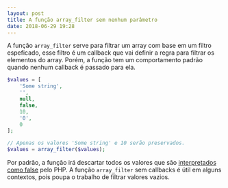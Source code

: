 ```yaml
---
layout: post
title: A função array_filter sem nenhum parâmetro
date: 2018-06-29 19:28
---
```


A função ```array_filter``` serve para filtrar um array com base em um filtro espeficado, esse filtro é um callback que vai definir a regra para filtrar os elementos do array. Porém, a função tem um comportamento padrão quando nenhum callback é passado para ela.

```php
$values = [
    'Some string',
    '',
    null,
    false,
    10,
    '0',
    0
];

// Apenas os valores 'Some string' e 10 serão preservados.
$values = array_filter($values);
```

Por padrão, a função irá descartar todos os valores que são [interpretados como false](http://php.net/manual/pt_BR/types.comparisons.php) pelo PHP. A função ```array_filter``` sem callbacks é útil em alguns contextos, pois poupa o trabalho de filtrar valores vazios.
